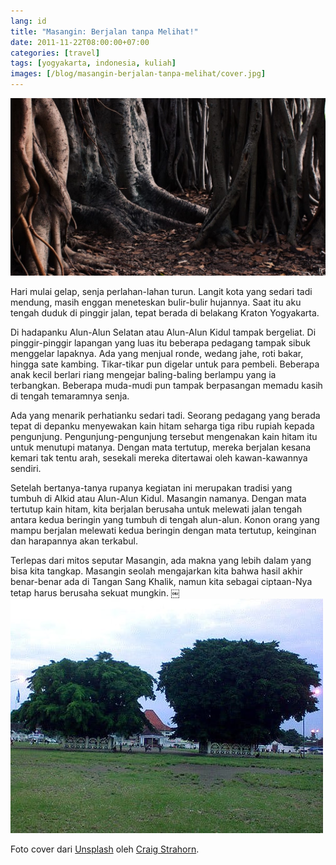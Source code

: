 ```yaml
---
lang: id
title: "Masangin: Berjalan tanpa Melihat!"
date: 2011-11-22T08:00:00+07:00
categories: [travel]
tags: [yogyakarta, indonesia, kuliah]
images: [/blog/masangin-berjalan-tanpa-melihat/cover.jpg]
---
```

![Masangin: Berjalan tanpa Melihat!](cover.jpg)

Hari mulai gelap, senja perlahan-lahan turun. Langit kota yang sedari tadi mendung, masih enggan meneteskan bulir-bulir hujannya. Saat itu aku tengah duduk di pinggir jalan, tepat berada di belakang Kraton Yogyakarta.

Di hadapanku Alun-Alun Selatan atau Alun-Alun Kidul tampak bergeliat. Di pinggir-pinggir lapangan yang luas itu beberapa pedagang tampak sibuk menggelar lapaknya. Ada yang menjual ronde, wedang jahe, roti bakar, hingga sate kambing. Tikar-tikar pun digelar untuk para pembeli. Beberapa anak kecil berlari riang mengejar baling-baling berlampu yang ia terbangkan. Beberapa muda-mudi pun tampak berpasangan memadu kasih di tengah temaramnya senja.

Ada yang menarik perhatianku sedari tadi. Seorang pedagang yang berada tepat di depanku menyewakan kain hitam seharga tiga ribu rupiah kepada pengunjung. Pengunjung-pengunjung tersebut mengenakan kain hitam itu untuk menutupi matanya. Dengan mata tertutup, mereka berjalan kesana kemari tak tentu arah, sesekali mereka ditertawai oleh kawan-kawannya sendiri.

Setelah bertanya-tanya rupanya kegiatan ini merupakan tradisi yang tumbuh di Alkid atau Alun-Alun Kidul. Masangin namanya. Dengan mata tertutup kain hitam, kita berjalan berusaha untuk melewati jalan tengah antara kedua beringin yang tumbuh di tengah alun-alun. Konon orang yang mampu berjalan melewati kedua beringin dengan mata tertutup, keinginan dan harapannya akan terkabul.

Terlepas dari mitos seputar Masangin, ada makna yang lebih dalam yang bisa kita tangkap. Masangin seolah mengajarkan kita bahwa hasil akhir benar-benar ada di Tangan Sang Khalik, namun kita sebagai ciptaan-Nya tetap harus berusaha sekuat mungkin.
￼
![Alun-alun Kidul dan dua beringinnya.](01-masangin.jpg)

Foto cover dari [Unsplash](https://unsplash.com/photos/-UmCb7gAAUI) oleh [Craig Strahorn](https://unsplash.com/@stags).
